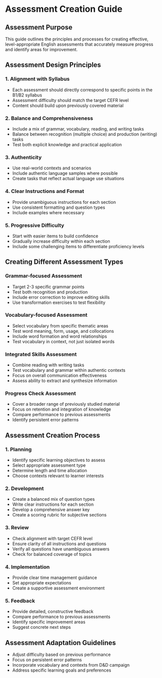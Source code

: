 # Assessment Creation Guide

## Assessment Purpose
This guide outlines the principles and processes for creating effective, level-appropriate English assessments that accurately measure progress and identify areas for improvement.

## Assessment Design Principles

### 1. Alignment with Syllabus
- Each assessment should directly correspond to specific points in the B1/B2 syllabus
- Assessment difficulty should match the target CEFR level
- Content should build upon previously covered material

### 2. Balance and Comprehensiveness
- Include a mix of grammar, vocabulary, reading, and writing tasks
- Balance between recognition (multiple choice) and production (writing) tasks
- Test both explicit knowledge and practical application

### 3. Authenticity
- Use real-world contexts and scenarios
- Include authentic language samples where possible
- Create tasks that reflect actual language use situations

### 4. Clear Instructions and Format
- Provide unambiguous instructions for each section
- Use consistent formatting and question types
- Include examples where necessary

### 5. Progressive Difficulty
- Start with easier items to build confidence
- Gradually increase difficulty within each section
- Include some challenging items to differentiate proficiency levels

## Creating Different Assessment Types

### Grammar-focused Assessment
- Target 2-3 specific grammar points
- Test both recognition and production
- Include error correction to improve editing skills
- Use transformation exercises to test flexibility

### Vocabulary-focused Assessment
- Select vocabulary from specific thematic areas
- Test word meaning, form, usage, and collocations
- Include word formation and word relationships
- Test vocabulary in context, not just isolated words

### Integrated Skills Assessment
- Combine reading with writing tasks
- Test vocabulary and grammar within authentic contexts
- Focus on overall communication effectiveness
- Assess ability to extract and synthesize information

### Progress Check Assessment
- Cover a broader range of previously studied material
- Focus on retention and integration of knowledge
- Compare performance to previous assessments
- Identify persistent error patterns

## Assessment Creation Process

### 1. Planning
- Identify specific learning objectives to assess
- Select appropriate assessment type
- Determine length and time allocation
- Choose contexts relevant to learner interests

### 2. Development
- Create a balanced mix of question types
- Write clear instructions for each section
- Develop a comprehensive answer key
- Create a scoring rubric for subjective sections

### 3. Review
- Check alignment with target CEFR level
- Ensure clarity of all instructions and questions
- Verify all questions have unambiguous answers
- Check for balanced coverage of topics

### 4. Implementation
- Provide clear time management guidance
- Set appropriate expectations
- Create a supportive assessment environment

### 5. Feedback
- Provide detailed, constructive feedback
- Compare performance to previous assessments
- Identify specific improvement areas
- Suggest concrete next steps

## Assessment Adaptation Guidelines
- Adjust difficulty based on previous performance
- Focus on persistent error patterns
- Incorporate vocabulary and contexts from D&D campaign
- Address specific learning goals and preferences